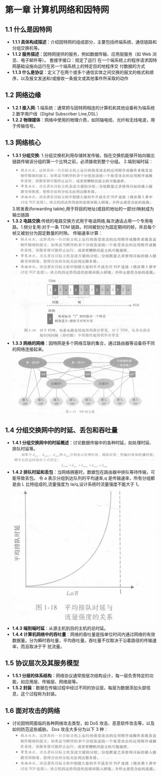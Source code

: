 # 第一章 计算机网络和因特网

## 1.1 什么是因特网

- **1.1.1 具体构成描述**：介绍因特网的组成部分，主要包括终端系统、通信链路和分组交换机等。
- **1.1.2 服务描述**：因特网提供的服务，例如数据传输、应用层服务（如 Web 浏览、电子邮件等）。
  套接字接口：规定了运行
  在一个端系统上的程序请求因特网基础设施向运行在另一个端系统上的特定目的地程序交
  付数据的方式
- **1.1.3 什么是协议**：定义了在两个或多个通信实体之间交换的报文的格式和顺
  序，以及报文发送和/或接收一条报文或其他事件所采取的动作

## 1.2 网络边缘

- **1.2.1 接入网**: 1.端系统：通常把与因特网相连的计算机和其他设备称为端系统 2.数字用户线（Digital Subscriber Line,DSL）
- **1.2.2 物理媒体**：网络中使用的物理介质，如同轴电缆、光纤和无线电波，用于传输信号。

## 1.3 网络核心

- **1.3.1 分组交换**: 1.分组交换机利用存储转发传输，指在交换机能够开始向输岀链路传输该分组的第一个比特之前，必须接收到整个分组。 2.端到端时延：![alt text](image.png) 3.转发表(forwarding table),用于将目的地址(或目的地址的一部分)映射成为输岀链路
- **1.3.2 电路交换**:传统的电路交换方式用于电话网络,每次通话占用一个专用电路。1.频分复用:对于一条 TDM 链路，时间被划分为固定期间的帧，并且每个帧又被划分为固定数量的时隙。
  传输速率计算：![alt text](image-1.png)
  ![alt text](image-2.png)
- **1.3.3 网络的网络**：因特网是多个网络互联的集合，通过路由器等设备将不同的网络连接起来。
  ![alt text](image-3.png)

## 1.4 分组交换网中的时延、丢包和吞吐量

- **1.4.1 分组交换网中的时延概述**：讨论数据传输中的各种时延，如处理时延、排队时延等。
  ![alt text](image-4.png)
- **1.4.2 排队时延和丢包**：当网络拥塞时，数据包在路由器中排队等待传输，可能导致丢包。
  令 a 表示分组到达队列的平均速率,q 是传输速率，所有分组都是由 L 比特组成的,流量强度为 la/q,设计系统时流量强度不能大于 1。
  ![alt text](image-5.png)
- **1.4.3 端到端时延**：从源主机到目的主机的总时延。
- **1.4.4 计算机网络中的吞吐量**：网络的吞吐量是指单位时间内通过网络的有效数据量。分为瞬时吞吐量，平均吞吐量。吞吐量不仅取决于沿着路径的传输速率，而且取决于干
  扰流量。

## 1.5 协议层次及其服务模型

- **1.5.1 分层的体系结构**：网络协议通常按层次结构设计，每一层负责特定的功能，如应用层、传输层、网络层等。
- **1.5.2 封装**：数据在传输过程中经过不同的协议层，每层为数据添加头部信息，这个过程称为封装。

## 1.6 面对攻击的网络

- 讨论因特网面临的各种网络攻击类型，如 DoS 攻击、恶意软件攻击等，以及如何防范这些威胁。
  Dos 攻击大多分为以下 3 种：
  ![alt text](image-1.png)
